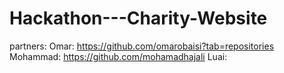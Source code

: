 # Hackathon---Charity-Website
partners:
Omar: https://github.com/omarobaisi?tab=repositories
Mohammad: https://github.com/mohamadhajali
Luai: 
